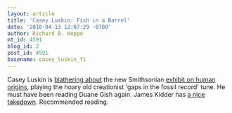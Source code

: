 ```yaml
---
layout: article
title: 'Casey Luskin: Fish in a Barrel'
date: '2010-04-13 12:07:29 -0700'
author: Richard B. Hoppe
mt_id: 4591
blog_id: 2
post_id: 4591
basename: casey_luskin_fi
---
```

Casey Luskin is [blathering about](http://www.evolutionnews.org/2010/03/smithsonians_new_human_origins.html) the new Smithsonian [exhibit on human origins](http://humanorigins.si.edu/), playing the hoary old creationist 'gaps in the fossil record' tune.  He must have been reading Duane Gish again.  James Kidder has [a nice takedown](http://scienceandcreation.blogspot.com/2010/04/casey-luskin-on-smithsonian-human.html).  Recommended reading.
